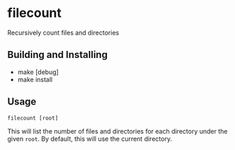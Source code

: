 filecount
=========

Recursively count files and directories

Building and Installing
-----------------------

* make [debug]
* make install

Usage
-----

`filecount [root]`

This will list the number of files and directories for each directory under the
given `root`. By default, this will use the current directory.
